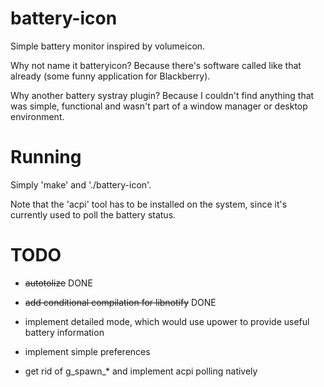 battery-icon
============

Simple battery monitor inspired by volumeicon.

Why not name it batteryicon? Because there's software called like that already
(some funny application for Blackberry).

Why another battery systray plugin? Because I couldn't find anything that was
simple, functional and wasn't part of a window manager or desktop environment.

Running
=======

Simply 'make' and './battery-icon'.

Note that the 'acpi' tool has to be installed on the system, since it's
currently used to poll the battery status.

TODO
====
* ~~autotolize~~ DONE

* ~~add conditional compilation for libnotify~~ DONE

* implement detailed mode, which would use upower to provide useful battery information

* implement simple preferences

* get rid of g_spawn_* and implement acpi polling natively
